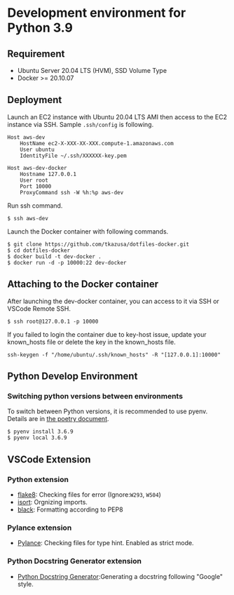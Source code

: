 # Development environment for Python 3.9 

## Requirement
- Ubuntu Server 20.04 LTS (HVM), SSD Volume Type
- Docker >= 20.10.07

## Deployment
Launch an EC2 instance with Ubuntu 20.04 LTS AMI then access to the EC2 instance via SSH. Sample `.ssh/config` is following. 

```
Host aws-dev
    HostName ec2-X-XXX-XX-XXX.compute-1.amazonaws.com
    User ubuntu
    IdentityFile ~/.ssh/XXXXXX-key.pem

Host aws-dev-docker
    Hostname 127.0.0.1
    User root
    Port 10000
    ProxyCommand ssh -W %h:%p aws-dev
```
Run ssh command.

```
$ ssh aws-dev
```

Launch the Docker container with following commands.

```
$ git clone https://github.com/tkazusa/dotfiles-docker.git
$ cd dotfiles-docker
$ docker build -t dev-docker .
$ docker run -d -p 10000:22 dev-docker
```

## Attaching to the Docker container
After launching the dev-docker container, you can access to it via SSH or VSCode Remote SSH.

```
$ ssh root@127.0.0.1 -p 10000
```

If you failed to login the container due to key-host issue, update your known_hosts file or delete the key in the known_hosts file.

```
ssh-keygen -f "/home/ubuntu/.ssh/known_hosts" -R "[127.0.0.1]:10000"
```

## Python Develop Environment

### Switching python versions between environments
To switch between Python versions, it is recommended to use pyenv.
Details are in [the poetry document](https://python-poetry.org/docs/managing-environments/). 
```
$ pyenv install 3.6.9
$ pyenv local 3.6.9
```

## VSCode Extension

### Python extension
- [flake8](https://flake8.pycqa.org/en/latest/index.html#): Checking files for error (Ignore:`W293`, `W504`) 
- [isort](https://pycqa.github.io/isort/): Orgnizing imports.
- [black](https://black.readthedocs.io/en/stable/): Formatting according to PEP8

### Pylance extension
- [Pylance](https://github.com/microsoft/pylance-release): Checking files for type hint. Enabled as strict mode.

### Python Docstring Generator extension
- [Python Docstring Generator](https://marketplace.visualstudio.com/items?itemName=njpwerner.autodocstring):Generating a docstring following "Google" style.

